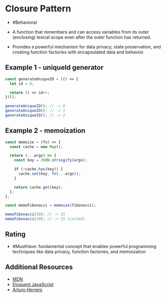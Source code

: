 # Closure Pattern

- #Behavioral

- A function that remembers and can access variables from its outer (enclosing) lexical scope even after the outer function has returned.

- Provides a powerful mechanism for data privacy, state preservation, and creating function factories with encapsulated data and behavior.

## Example 1 - uniqueId generator

```javascript
const generateUniqueID = (() => {
  let id = 0;

  return () => id++;
})();

generateUniqueID(); // -> 0
generateUniqueID(); // -> 1
generateUniqueID(); // -> 2
```

## Example 2 - memoization

```javascript
const memoize = (fn) => {
  const cache = new Map();

  return (...args) => {
    const key = JSON.stringify(args);

    if (!cache.has(key)) {
      cache.set(key, fn(...args));
    }

    return cache.get(key);
  };
};

const memoFibonacci = memoize(fibonacci);

memoFibonacci(10); // -> 55
memoFibonacci(10); // -> 55 (cached)
```

## Rating

- #MustHave: fundamental concept that enables powerful programming techniques like data privacy, function factories, and memoization

## Additional Resources

- [MDN](https://developer.mozilla.org/en-US/docs/Web/JavaScript/Closures)
- [Eloquent JavaScript](https://eloquentjavascript.net/03_functions.html)
- [Arturo Herrero](https://arturoherrero.com/closure-design-patterns)
